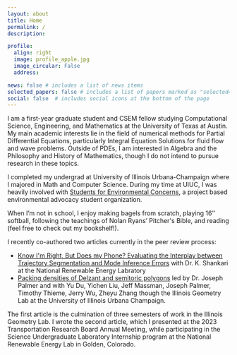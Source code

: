 ```yaml
---
layout: about
title: Home
permalink: /
description:

profile:
  align: right
  image: profile_apple.jpg
  image_circular: False
  address:

news: false # includes a list of news items
selected_papers: false # includes a list of papers marked as "selected={true}"
social: false  # includes social icons at the bottom of the page
---
```

<!-- Google tag (gtag.js) -->

<script async src="https://www.googletagmanager.com/gtag/js?id=G-LQHVMSJM7W"></script>

<script>
  window.dataLayer = window.dataLayer || [];
  function gtag(){dataLayer.push(arguments);}
  gtag('js', new Date());

  gtag('config', 'G-LQHVMSJM7W');
</script>


I am a first-year graduate student and CSEM fellow studying Computational Science, Engineering, and Mathematics at the University of Texas at Austin. My main academic interests lie in the field of numerical methods for Partial Differential Equations, particularly Integral Equation Solutions for fluid flow and wave problems. Outside of PDEs, I am interested in Algebra and the Philosophy and History of Mathematics, though I do not intend to pursue research in these topics.

I completed my undergrad at University of Illinois Urbana-Champaign where I majored in Math and Computer Science. During my time at UIUC, I was heavily involved with [Students for Environmental Concerns](https://secsatuiuc.web.illinois.edu/), a project based environmental advocacy student organization.

When I’m not in school, I enjoy making bagels from scratch, playing 16'' softball, following the teachings of Nolan Ryans’ Pitcher's Bible, and reading (feel free to check out my bookshelf!).

I recently co-authored two articles currently in the peer review process:

* [Know I&#39;m Right, But Does my Phone? Evaluating the Interplay between Trajectory Segmentation and Mode Inference Errors](https://kennykos.github.io/assets/pdf/Sensor_based_multi_step_pipeline_evaluation_framework_SULI-3.pdf) with  Dr. K. Shankari at the National Renewable Energy Labratory
* [Packing densities of Delzant and semitoric polygons](https://arxiv.org/abs/2210.06415) led by Dr. Joseph Palmer and with Yu Du, Yichen Liu, Jeff Massman, Joseph Palmer, Timothy Thieme, Jerry Wu, Zheyu Zhang though the Illinois Geometry Lab at the University of Illinois Urbana Champaign.

The first article is the culmination of three semesters of work in the Illinois Geometry Lab. I wrote the second article, which I presented at the 2023 Transportation Research Board Annual Meeting, while participating in the Science Undergraduate Laboratory Internship program at the National Renewable Energy Lab in Golden, Colorado.
